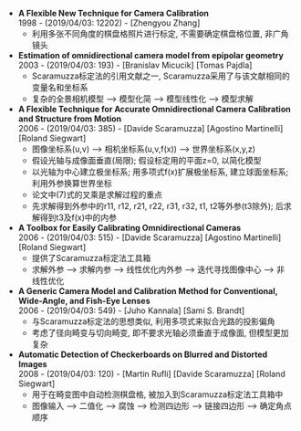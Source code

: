 + **A Flexible New Technique for Camera Calibration**  
  1998 - (2019/04/03: 12202) - [Zhengyou Zhang]
  - 利用多张不同角度的棋盘格照片进行标定, 不需要确定棋盘格位置, 非广角镜头
+ **Estimation of omnidirectional camera model from epipolar geometry**  
  2003 - (2019/04/03: 193) - [Branislav Micucik] [Tomas Pajdla]
  - Scaramuzza标定法的引用文献之一, Scaramuzza采用了与该文献相同的变量名和坐标系
  - 复杂的全景相机模型 --> 模型化简 --> 模型线性化 --> 模型求解
+ **A Flexible Technique for Accurate Omnidirectional Camera Calibration and Structure from Motion**  
  2006 - (2019/04/03: 385) - [Davide Scaramuzza] [Agostino Martinelli] [Roland Siegwart]
  - 图像坐标系(u,v) --> 相机坐标系(u,v,f(x)) --> 世界坐标系(x,y,z)
  - 假设光轴与成像面垂直(局限); 假设标定用的平面z=0, 以简化模型
  - 以光轴为中心建立极坐标系; 用多项式f(x)扩展极坐标系, 建立球面坐标系; 利用外参换算世界坐标
  - 论文中(7)式的叉乘是求解过程的重点
  - 先求解得到外参中的r11, r12, r21, r22, r31, r32, t1, t2等外参(t3除外); 后求解得到t3及f(x)中的内参
+ **A Toolbox for Easily Calibrating Omnidirectional Cameras**  
  2006 - (2019/04/03: 515) - [Davide Scaramuzza] [Agostino Martinelli] [Roland Siegwart]
  - 提供了Scaramuzza标定法工具箱
  - 求解外参 --> 求解内参 --> 线性优化内外参 --> 迭代寻找图像中心 --> 非线性优化
+ **A Generic Camera Model and Calibration Method for Conventional, Wide-Angle, and Fish-Eye Lenses**  
  2006 - (2019/04/03: 549) - [Juho Kannala] [Sami S. Brandt]
  - 与Scaramuzza标定法的思想类似, 利用多项式来拟合光路的投影偏角
  - 考虑了径向畸变与切向畸变, 即不要求光轴必须垂直于成像面, 但模型更加复杂
+ **Automatic Detection of Checkerboards on Blurred and Distorted Images**  
  2008 - (2019/04/03: 120) - [Martin Rufli] [Davide Scaramuzza] [Roland Siegwart]
  - 用于在畸变图中自动检测棋盘格, 被加入到Scaramuzza标定法工具箱中
  - 图像输入 --> 二值化 --> 腐蚀 --> 检测四边形 --> 链接四边形 --> 确定角点顺序
